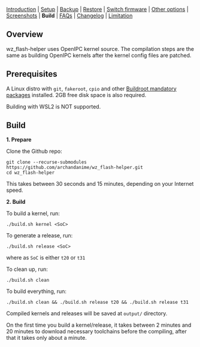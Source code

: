 [Introduction](README.md) | [Setup](README_setup.md) | [Backup](README_backup.md) | [Restore](README_restore.md) | [Switch firmware](README_switch_firmware.md) | [Other options](README_other_options.md) | [Screenshots](README_screenshots.md) | **Build** | [FAQs](README_FAQs.md) | [Changelog](Changelog.md) | [Limitation](Limitation.md)


## Overview

wz_flash-helper uses OpenIPC kernel source. The compilation steps are the same as building OpenIPC kernels after the kernel config files are patched.

## ‍Prerequisites

A Linux distro with `git`, `fakeroot`, `cpio` and other [Buildroot mandatory packages](https://buildroot.org/downloads/manual/manual.html#requirement-mandatory) installed. 2GB free disk space is also required.

Building with WSL2 is NOT supported.

## Build

**1. Prepare**

Clone the Github repo:
```
git clone --recurse-submodules https://github.com/archandanime/wz_flash-helper.git
cd wz_flash-helper
```

This takes between 30 seconds and 15 minutes, depending on your Internet speed.

**2. Build**

To build a kernel, run:
```
./build.sh kernel <SoC>
```

To generate a release, run:
```
./build.sh release <SoC>
```

where as `SoC` is either `t20` or `t31`

To clean up, run:
```
./build.sh clean
```
To build everything, run:
```
./build.sh clean && ./build.sh release t20 && ./build.sh release t31
```

Compiled kernels and releases will be saved at `output/` directory.

On the first time you build a kernel/release, it takes between 2 minutes and 20 minutes to download necessary toolchains before the compiling, after that it takes only about a minute.
